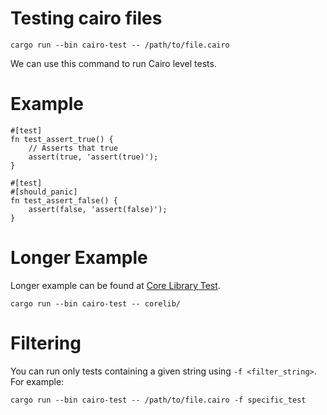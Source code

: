 # Testing cairo files

```
cargo run --bin cairo-test -- /path/to/file.cairo
```

We can use this command to run Cairo level tests.

# Example

```
#[test]
fn test_assert_true() {
    // Asserts that true
    assert(true, 'assert(true)');
}

#[test]
#[should_panic]
fn test_assert_false() {
    assert(false, 'assert(false)');
}
```

# Longer Example

Longer example can be found at [Core Library Test](../../corelib/src/test.cairo).

```
cargo run --bin cairo-test -- corelib/
```

# Filtering

You can run only tests containing a given string using `-f <filter_string>`.
For example:

```
cargo run --bin cairo-test -- /path/to/file.cairo -f specific_test
```
